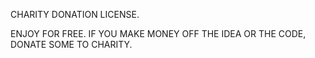 CHARITY DONATION LICENSE.

ENJOY FOR FREE. 
IF YOU MAKE MONEY OFF THE IDEA OR THE CODE, DONATE SOME TO CHARITY. 